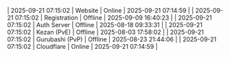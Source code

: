 | 2025-09-21 07:15:02 | Website | Online | 2025-09-21 07:14:59 |
| 2025-09-21 07:15:02 | Registration | Offline | 2025-09-09 16:40:23 |
| 2025-09-21 07:15:02 | Auth Server | Offline | 2025-08-18 09:33:31 |
| 2025-09-21 07:15:02 | Kezan (PvE) | Offline | 2025-08-03 17:58:02 |
| 2025-09-21 07:15:02 | Gurubashi (PvP) | Offline | 2025-08-23 21:44:06 |
| 2025-09-21 07:15:02 | Cloudflare | Online | 2025-09-21 07:14:59 |
